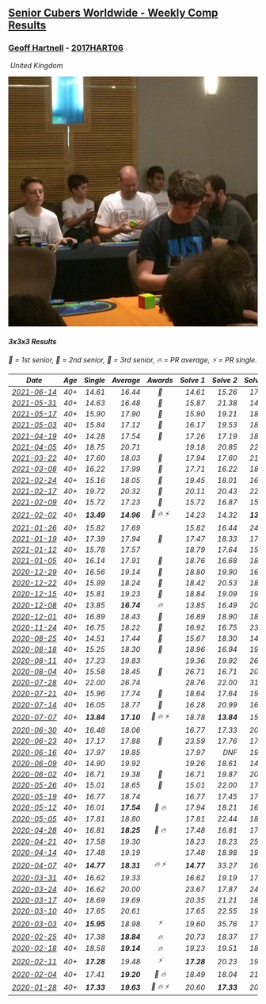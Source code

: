 <style>table {white-space: nowrap;}</style>
<link rel="stylesheet" type="text/css" href="/scw-comp/css/flags.css" />

## [Senior Cubers Worldwide - Weekly Comp Results](/scw-comp/results/)
### [Geoff Hartnell](README.md) - [2017HART06](https://www.worldcubeassociation.org/persons/2017HART06?event=333)

<i class="flag flag-GB" />&nbsp;United Kingdom

![Geoff Hartnell](1614452896.jpg)

#### 3x3x3 Results

<span style="white-space: nowrap;">🥇 = 1st senior</span>, <span style="white-space: nowrap;">🥈 = 2nd senior</span>, <span style="white-space: nowrap;">🥉 = 3rd senior</span>, <span style="white-space: nowrap;">🔥 = PR average</span>, <span style="white-space: nowrap;">⚡ = PR single</span>.

| Date | Age | Single | Average | Awards | Solve 1 | Solve 2 | Solve 3 | Solve 4 | Solve 5 | Video |
| :--: | :--: | --: | --: | :--: | --: | --: | --: | --: | --: | :-- |
| [2021-06-14](../../results/2021-06-14/333.md) | 40+ | 14.61 | 16.44 | 🥇 | 14.61 | 15.26 | 17.13 | 18.46 | 16.92 | [Desktop](https://www.facebook.com/events/318989363128881/permalink/328224442205373) / [Mobile](https://m.facebook.com/events/318989363128881?view=permalink&id=328224442205373) |
| [2021-05-31](../../results/2021-05-31/333.md) | 40+ | 14.63 | 16.48 | 🥉 | 15.87 | 21.38 | 14.63 | 17.25 | 16.33 | [Desktop](https://www.facebook.com/events/477312563557358/permalink/481013469853934) / [Mobile](https://m.facebook.com/events/477312563557358?view=permalink&id=481013469853934) |
| [2021-05-17](../../results/2021-05-17/333.md) | 40+ | 15.90 | 17.90 | 🥉 | 15.90 | 19.21 | 18.49 | 21.56 | 16.00 | [Desktop](https://www.facebook.com/events/294093895691078/permalink/302846984815769) / [Mobile](https://m.facebook.com/events/294093895691078?view=permalink&id=302846984815769) |
| [2021-05-03](../../results/2021-05-03/333.md) | 40+ | 15.84 | 17.12 | 🥈 | 16.17 | 19.53 | 18.83 | 15.84 | 16.35 | [Desktop](https://www.facebook.com/events/2542204919406396/permalink/2545523082407913) / [Mobile](https://m.facebook.com/events/2542204919406396?view=permalink&id=2545523082407913) |
| [2021-04-19](../../results/2021-04-19/333.md) | 40+ | 14.28 | 17.54 | 🥈 | 17.26 | 17.19 | 18.18 | 26.07 | 14.28 | [Desktop](https://www.facebook.com/events/195346665532379/permalink/198143028586076) / [Mobile](https://m.facebook.com/events/195346665532379?view=permalink&id=198143028586076) |
| [2021-04-05](../../results/2021-04-05/333.md) | 40+ | 18.75 | 20.71 |  | 19.18 | 20.85 | 22.11 | 18.75 | 24.49 | [Desktop](https://www.facebook.com/events/486157032419819/permalink/490341765334679) / [Mobile](https://m.facebook.com/events/486157032419819?view=permalink&id=490341765334679) |
| [2021-03-22](../../results/2021-03-22/333.md) | 40+ | 17.60 | 18.03 | 🥈 | 17.94 | 17.60 | 21.90 | 17.70 | 18.44 | [Desktop](https://www.facebook.com/events/802754890451423/permalink/807011106692468) / [Mobile](https://m.facebook.com/events/802754890451423?view=permalink&id=807011106692468) |
| [2021-03-08](../../results/2021-03-08/333.md) | 40+ | 16.22 | 17.99 | 🥇 | 17.71 | 16.22 | 18.58 | 17.67 | 21.63 | [Desktop](https://www.facebook.com/events/286026952942446/permalink/294194355459039) / [Mobile](https://m.facebook.com/events/286026952942446?view=permalink&id=294194355459039) |
| [2021-02-24](../../results/2021-02-24/333.md) | 40+ | 15.16 | 18.05 | 🥉 | 19.45 | 18.01 | 16.69 | 21.50 | 15.16 | [Desktop](https://www.facebook.com/events/264199631979561/permalink/265968548469336) / [Mobile](https://m.facebook.com/events/264199631979561?view=permalink&id=265968548469336) |
| [2021-02-17](../../results/2021-02-17/333.md) | 40+ | 19.72 | 20.32 | 🥉 | 20.11 | 20.43 | 22.10 | 20.41 | 19.72 | [Desktop](https://www.facebook.com/events/2846210318979915/permalink/2848739968726950) / [Mobile](https://m.facebook.com/events/2846210318979915?view=permalink&id=2848739968726950) |
| [2021-02-09](../../results/2021-02-09/333.md) | 40+ | 15.72 | 17.23 | 🥉 | 15.72 | 16.87 | 15.90 | 18.91 | 19.26 | [Desktop](https://www.facebook.com/events/749806039307047/permalink/752418049045846) / [Mobile](https://m.facebook.com/events/749806039307047?view=permalink&id=752418049045846) |
| [2021-02-02](../../results/2021-02-02/333.md) | 40+ | **13.49** | **14.96** | 🥈 🔥 ⚡ | 14.23 | 14.32 | **13.49** | 16.33 | 17.46 | [Desktop](https://www.facebook.com/557281693/videos/10159383718211694) / [Mobile](https://m.facebook.com/557281693/videos/10159383718211694) |
| [2021-01-26](../../results/2021-01-26/333.md) | 40+ | 15.82 | 17.69 |  | 15.82 | 16.44 | 24.09 | 18.18 | 18.44 | [Desktop](https://www.facebook.com/events/415506712992555/permalink/417961469413746) / [Mobile](https://m.facebook.com/events/415506712992555?view=permalink&id=417961469413746) |
| [2021-01-19](../../results/2021-01-19/333.md) | 40+ | 17.39 | 17.94 | 🥉 | 17.47 | 18.33 | 17.39 | 19.44 | 18.03 | [Desktop](https://www.facebook.com/events/259430338941057/permalink/261570605393697) / [Mobile](https://m.facebook.com/events/259430338941057?view=permalink&id=261570605393697) |
| [2021-01-12](../../results/2021-01-12/333.md) | 40+ | 15.78 | 17.57 |  | 18.79 | 17.64 | 15.78 | 16.29 | 26.74 | [Desktop](https://www.facebook.com/events/154842819532367/permalink/156760432673939) / [Mobile](https://m.facebook.com/events/154842819532367?view=permalink&id=156760432673939) |
| [2021-01-05](../../results/2021-01-05/333.md) | 40+ | 16.14 | 17.91 | 🥉 | 18.76 | 16.68 | 18.29 | 16.14 | 20.67 | [Desktop](https://www.facebook.com/events/237822631087555/permalink/240925994110552) / [Mobile](https://m.facebook.com/events/237822631087555?view=permalink&id=240925994110552) |
| [2020-12-29](../../results/2020-12-29/333.md) | 40+ | 16.56 | 19.14 | 🥉 | 18.80 | 19.90 | 16.56 | 25.67 | 18.72 | [Desktop](https://www.facebook.com/events/807437066779451/permalink/811049599751531) / [Mobile](https://m.facebook.com/events/807437066779451?view=permalink&id=811049599751531) |
| [2020-12-22](../../results/2020-12-22/333.md) | 40+ | 15.99 | 18.24 | 🥉 | 18.42 | 20.53 | 18.46 | 17.83 | 15.99 | [Desktop](https://www.facebook.com/events/758481858355136/permalink/760166784853310) / [Mobile](https://m.facebook.com/events/758481858355136?view=permalink&id=760166784853310) |
| [2020-12-15](../../results/2020-12-15/333.md) | 40+ | 15.81 | 19.23 | 🥉 | 18.84 | 19.09 | 19.90 | 15.81 | 19.75 | [Desktop](https://www.facebook.com/events/804969103386330/permalink/808488466367727) / [Mobile](https://m.facebook.com/events/804969103386330?view=permalink&id=808488466367727) |
| [2020-12-08](../../results/2020-12-08/333.md) | 40+ | 13.85 | **16.74** | 🔥 | 13.85 | 16.49 | 20.17 | 15.74 | 17.98 | [Desktop](https://www.facebook.com/events/1026387727837469/permalink/1029421610867414) / [Mobile](https://m.facebook.com/events/1026387727837469?view=permalink&id=1029421610867414) |
| [2020-12-01](../../results/2020-12-01/333.md) | 40+ | 16.89 | 18.43 | 🥉 | 16.89 | 18.90 | 18.87 | 20.77 | 17.52 | [Desktop](https://www.facebook.com/events/456949201957439/permalink/460022274983465) / [Mobile](https://m.facebook.com/events/456949201957439?view=permalink&id=460022274983465) |
| [2020-11-24](../../results/2020-11-24/333.md) | 40+ | 16.75 | 18.22 | 🥉 | 16.92 | 16.75 | 23.59 | 18.37 | 19.37 | [Desktop](https://www.facebook.com/events/418254925863499/permalink/421531632202495) / [Mobile](https://m.facebook.com/events/418254925863499?view=permalink&id=421531632202495) |
| [2020-08-25](../../results/2020-08-25/333.md) | 40+ | 14.51 | 17.44 | 🥈 | 15.67 | 18.30 | 14.51 | 20.27 | 18.36 | [Desktop](https://www.facebook.com/events/2812216602434889/permalink/2816632028660013) / [Mobile](https://m.facebook.com/events/2812216602434889?view=permalink&id=2816632028660013) |
| [2020-08-18](../../results/2020-08-18/333.md) | 40+ | 15.25 | 18.30 | 🥈 | 18.96 | 16.94 | 19.00 | 15.25 | 21.85 | [Desktop](https://www.facebook.com/events/357518755418063/permalink/361773054992633) / [Mobile](https://m.facebook.com/events/357518755418063?view=permalink&id=361773054992633) |
| [2020-08-11](../../results/2020-08-11/333.md) | 40+ | 17.23 | 19.83 |  | 19.36 | 19.92 | 26.67 | 20.20 | 17.23 | [Desktop](https://www.facebook.com/events/338631130511019/permalink/341939340180198) / [Mobile](https://m.facebook.com/events/338631130511019?view=permalink&id=341939340180198) |
| [2020-08-04](../../results/2020-08-04/333.md) | 40+ | 15.58 | 18.45 | 🥉 | 26.71 | 16.71 | 20.49 | 18.14 | 15.58 | [Desktop](https://www.facebook.com/events/748440219235440/permalink/751521218927340) / [Mobile](https://m.facebook.com/events/748440219235440?view=permalink&id=751521218927340) |
| [2020-07-28](../../results/2020-07-28/333.md) | 40+ | 22.00 | 26.74 |  | 28.76 | 22.00 | 31.19 | 27.34 | 24.11 | [Desktop](https://www.facebook.com/events/708566320000803/permalink/712557502935018) / [Mobile](https://m.facebook.com/events/708566320000803?view=permalink&id=712557502935018) |
| [2020-07-21](../../results/2020-07-21/333.md) | 40+ | 15.96 | 17.74 | 🥈 | 18.64 | 17.64 | 19.16 | 16.94 | 15.96 | [Desktop](https://www.facebook.com/events/1842039515939197/permalink/1845810235562125) / [Mobile](https://m.facebook.com/events/1842039515939197?view=permalink&id=1845810235562125) |
| [2020-07-14](../../results/2020-07-14/333.md) | 40+ | 16.05 | 18.77 | 🥉 | 16.28 | 20.99 | 16.05 | DNF | 19.05 | [Desktop](https://www.facebook.com/events/1157754364595802/permalink/1158783711159534) / [Mobile](https://m.facebook.com/events/1157754364595802?view=permalink&id=1158783711159534) |
| [2020-07-07](../../results/2020-07-07/333.md) | 40+ | **13.84** | **17.10** | 🥈 🔥 ⚡ | 18.78 | **13.84** | 15.03 | 20.55 | 17.48 | [Desktop](https://www.facebook.com/events/271667090769235/permalink/274188943850383) / [Mobile](https://m.facebook.com/events/271667090769235?view=permalink&id=274188943850383) |
| [2020-06-30](../../results/2020-06-30/333.md) | 40+ | 16.48 | 18.06 |  | 16.77 | 17.33 | 20.62 | 20.07 | 16.48 | [Desktop](https://www.facebook.com/events/679860472562391/permalink/682399832308455) / [Mobile](https://m.facebook.com/events/679860472562391?view=permalink&id=682399832308455) |
| [2020-06-23](../../results/2020-06-23/333.md) | 40+ | 17.17 | 17.88 | 🥈 | 23.59 | 17.76 | 17.17 | 18.12 | 17.76 | [Desktop](https://www.facebook.com/events/722150235200875/permalink/724913998257832) / [Mobile](https://m.facebook.com/events/722150235200875?view=permalink&id=724913998257832) |
| [2020-06-16](../../results/2020-06-16/333.md) | 40+ | 17.97 | 19.85 |  | 17.97 | DNF | 19.18 | 19.93 | 20.45 | [Desktop](https://www.facebook.com/events/604103587178706/permalink/605588723696859) / [Mobile](https://m.facebook.com/events/604103587178706?view=permalink&id=605588723696859) |
| [2020-06-09](../../results/2020-06-09/333.md) | 40+ | 14.90 | 19.92 |  | 19.26 | 18.61 | 14.90 | 23.87 | 21.90 | [Desktop](https://www.facebook.com/events/903549840109576/permalink/906470013150892) / [Mobile](https://m.facebook.com/events/903549840109576?view=permalink&id=906470013150892) |
| [2020-06-02](../../results/2020-06-02/333.md) | 40+ | 16.71 | 19.38 | 🥉 | 16.71 | 19.87 | 20.82 | 23.49 | 17.46 | [Desktop](https://www.facebook.com/events/3373950429496747/permalink/3379085825649874.) / [Mobile](https://m.facebook.com/events/3373950429496747?view=permalink&id=3379085825649874.) |
| [2020-05-26](../../results/2020-05-26/333.md) | 40+ | 15.01 | 18.65 | 🥉 | 15.01 | 22.00 | 17.16 | 21.93 | 16.85 | [Desktop](https://www.facebook.com/events/637852836799991/permalink/639657566619518) / [Mobile](https://m.facebook.com/events/637852836799991?view=permalink&id=639657566619518) |
| [2020-05-19](../../results/2020-05-19/333.md) | 40+ | 16.77 | 18.74 |  | 16.77 | 17.45 | 17.68 | DNF | 21.09 | [Desktop](https://www.facebook.com/events/1880761498725633/permalink/1884588731676243) / [Mobile](https://m.facebook.com/events/1880761498725633?view=permalink&id=1884588731676243) |
| [2020-05-12](../../results/2020-05-12/333.md) | 40+ | 16.01 | **17.54** | 🥈 🔥 | 17.94 | 18.21 | 16.47 | 16.01 | 21.73 | [Desktop](https://www.facebook.com/events/546188069600739/permalink/548661302686749) / [Mobile](https://m.facebook.com/events/546188069600739?view=permalink&id=548661302686749) |
| [2020-05-05](../../results/2020-05-05/333.md) | 40+ | 17.81 | 18.80 |  | 17.81 | 22.44 | 18.42 | 19.19 | 18.78 | [Desktop](https://www.facebook.com/events/3313106775587396/permalink/3317302788501128) / [Mobile](https://m.facebook.com/events/3313106775587396?view=permalink&id=3317302788501128) |
| [2020-04-28](../../results/2020-04-28/333.md) | 40+ | 16.81 | **18.25** | 🥉 🔥 | 17.48 | 16.81 | 17.95 | 24.42 | 19.31 | [Desktop](https://www.facebook.com/events/535188653858103/permalink/538266426883659) / [Mobile](https://m.facebook.com/events/535188653858103?view=permalink&id=538266426883659) |
| [2020-04-21](../../results/2020-04-21/333.md) | 40+ | 17.58 | 19.30 |  | 18.23 | 18.23 | 25.73 | 21.43 | 17.58 | [Desktop](https://www.facebook.com/events/880278499062375/permalink/884956875261204) / [Mobile](https://m.facebook.com/events/880278499062375?view=permalink&id=884956875261204) |
| [2020-04-14](../../results/2020-04-14/333.md) | 40+ | 17.48 | 19.19 |  | 17.48 | 18.98 | 19.72 | 18.88 | 26.55 | [Desktop](https://www.facebook.com/events/982619255468618/permalink/984292875301256) / [Mobile](https://m.facebook.com/events/982619255468618?view=permalink&id=984292875301256) |
| [2020-04-07](../../results/2020-04-07/333.md) | 40+ | **14.77** | **18.31** | 🔥 ⚡ | **14.77** | 33.27 | 16.82 | 20.09 | 18.01 | [Desktop](https://www.facebook.com/events/510082903229069/permalink/511786039725422) / [Mobile](https://m.facebook.com/events/510082903229069?view=permalink&id=511786039725422) |
| [2020-03-31](../../results/2020-03-31/333.md) | 40+ | 16.62 | 19.33 |  | 16.62 | 19.19 | 17.52 | 21.27 | 29.17 | [Desktop](https://www.facebook.com/events/207898257161923/permalink/210053610279721) / [Mobile](https://m.facebook.com/events/207898257161923?view=permalink&id=210053610279721) |
| [2020-03-24](../../results/2020-03-24/333.md) | 40+ | 16.62 | 20.00 |  | 23.67 | 17.87 | 24.74 | 18.45 | 16.62 | [Desktop](https://www.facebook.com/events/524456301543611/permalink/526963447959563) / [Mobile](https://m.facebook.com/events/524456301543611?view=permalink&id=526963447959563) |
| [2020-03-17](../../results/2020-03-17/333.md) | 40+ | 18.69 | 19.69 |  | 20.35 | 21.21 | 18.69 | 18.91 | 19.82 | [Desktop](https://www.facebook.com/events/280686576235146/permalink/282702922700178) / [Mobile](https://m.facebook.com/events/280686576235146?view=permalink&id=282702922700178) |
| [2020-03-10](../../results/2020-03-10/333.md) | 40+ | 17.65 | 20.61 |  | 17.65 | 22.55 | 19.03 | 24.22 | 20.26 | [Desktop](https://www.facebook.com/events/164742401163863/permalink/165824524388984) / [Mobile](https://m.facebook.com/events/164742401163863?view=permalink&id=165824524388984) |
| [2020-03-03](../../results/2020-03-03/333.md) | 40+ | **15.95** | 18.98 | ⚡ | 19.60 | 35.76 | 17.37 | 19.96 | **15.95** | [Desktop](https://www.facebook.com/events/241721610185997/permalink/242568600101298) / [Mobile](https://m.facebook.com/events/241721610185997?view=permalink&id=242568600101298) |
| [2020-02-25](../../results/2020-02-25/333.md) | 40+ | 17.38 | **18.84** | 🔥 | 20.73 | 18.37 | 17.42 | 17.38 | 21.08 | [Desktop](https://www.facebook.com/events/196320811461109/permalink/199805584445965) / [Mobile](https://m.facebook.com/events/196320811461109?view=permalink&id=199805584445965) |
| [2020-02-18](../../results/2020-02-18/333.md) | 40+ | 18.58 | **19.14** | 🔥 | 19.23 | 19.51 | 18.58 | 18.68 | 21.87 | [Desktop](https://www.facebook.com/events/2558750947697073/permalink/2563272783911556) / [Mobile](https://m.facebook.com/events/2558750947697073?view=permalink&id=2563272783911556) |
| [2020-02-11](../../results/2020-02-11/333.md) | 40+ | **17.28** | 19.48 | ⚡ | **17.28** | 20.23 | 19.36 | 21.14 | 18.86 | [Desktop](https://www.facebook.com/events/616423959107229/permalink/620592918690333) / [Mobile](https://m.facebook.com/events/616423959107229?view=permalink&id=620592918690333) |
| [2020-02-04](../../results/2020-02-04/333.md) | 40+ | 17.41 | **19.20** | 🥉 🔥 | 18.49 | 18.04 | 21.42 | 21.07 | 17.41 | [Desktop](https://www.facebook.com/groups/1604105099735401/permalink/2139250239554215) / [Mobile](https://m.facebook.com/groups/1604105099735401?view=permalink&id=2139250239554215) |
| [2020-01-28](../../results/2020-01-28/333.md) | 40+ | **17.33** | **19.63** | 🥉 🔥 ⚡ | 20.60 | **17.33** | 20.95 | - | - | [Desktop](https://www.facebook.com/geoff.hartnell.9/videos/10158249932051694) / [Mobile](https://m.facebook.com/geoff.hartnell.9/videos/10158249932051694) |


<!-- Global site tag (gtag.js) - Google Analytics -->
<script async src="https://www.googletagmanager.com/gtag/js?id=UA-86348435-3"></script>
<script>window.dataLayer = window.dataLayer || []; function gtag() {dataLayer.push(arguments);} gtag('js', new Date()); gtag('config', 'UA-86348435-3');</script>
